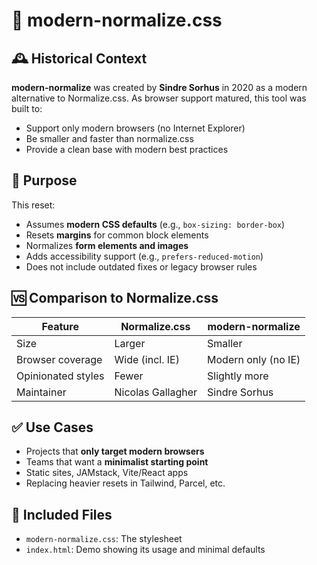 # 📘 modern-normalize.css

## 🕰️ Historical Context

**modern-normalize** was created by **Sindre Sorhus** in 2020 as a modern alternative to Normalize.css. As browser support matured, this tool was built to:

- Support only modern browsers (no Internet Explorer)
- Be smaller and faster than normalize.css
- Provide a clean base with modern best practices

## 🎯 Purpose

This reset:

- Assumes **modern CSS defaults** (e.g., `box-sizing: border-box`)
- Resets **margins** for common block elements
- Normalizes **form elements and images**
- Adds accessibility support (e.g., `prefers-reduced-motion`)
- Does not include outdated fixes or legacy browser rules

## 🆚 Comparison to Normalize.css

| Feature            | Normalize.css     | modern-normalize    |
| ------------------ | ----------------- | ------------------- |
| Size               | Larger            | Smaller             |
| Browser coverage   | Wide (incl. IE)   | Modern only (no IE) |
| Opinionated styles | Fewer             | Slightly more       |
| Maintainer         | Nicolas Gallagher | Sindre Sorhus       |

## ✅ Use Cases

- Projects that **only target modern browsers**
- Teams that want a **minimalist starting point**
- Static sites, JAMstack, Vite/React apps
- Replacing heavier resets in Tailwind, Parcel, etc.

## 📁 Included Files

- `modern-normalize.css`: The stylesheet
- `index.html`: Demo showing its usage and minimal defaults
